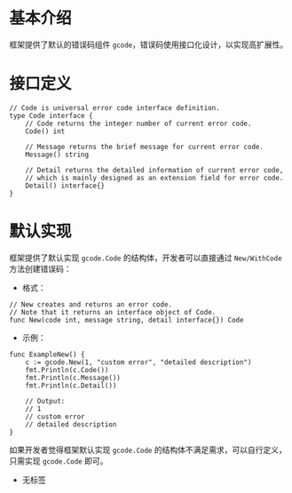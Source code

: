 # 基本介绍

框架提供了默认的错误码组件 `gcode`，错误码使用接口化设计，以实现高扩展性。

# 接口定义

```
// Code is universal error code interface definition.
type Code interface {
	// Code returns the integer number of current error code.
	Code() int

	// Message returns the brief message for current error code.
	Message() string

	// Detail returns the detailed information of current error code,
	// which is mainly designed as an extension field for error code.
	Detail() interface{}
}
```

# 默认实现

框架提供了默认实现 `gcode.Code` 的结构体，开发者可以直接通过 `New/WithCode` 方法创建错误码：

- 格式：









```
// New creates and returns an error code.
// Note that it returns an interface object of Code.
func New(code int, message string, detail interface{}) Code
```

- 示例：









```
func ExampleNew() {
  	c := gcode.New(1, "custom error", "detailed description")
  	fmt.Println(c.Code())
  	fmt.Println(c.Message())
  	fmt.Println(c.Detail())

  	// Output:
  	// 1
  	// custom error
  	// detailed description
}
```


如果开发者觉得框架默认实现 `gcode.Code` 的结构体不满足需求，可以自行定义，只需实现 `gcode.Code` 即可。

- 无标签